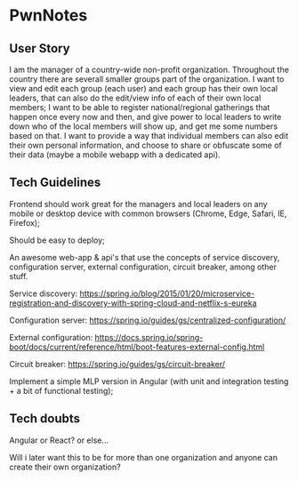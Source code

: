 # PwnNotes


## User Story
I am the manager of a country-wide non-profit organization. 
Throughout the country there are severall smaller groups part of the organization. 
I want to view and edit each group (each user) and each group has their own local leaders, that can also do the edit/view info of each of their own local members; 
I want to be able to register national/regional gatherings that happen once every now and then, and give power to local leaders to write down who of the local members will show up, and get me some numbers based on that.
I want to provide a way that individual members can also edit their own personal information, and choose to share or obfuscate some of their data (maybe a mobile webapp with a dedicated api).


## Tech Guidelines
Frontend should work great for the managers and local leaders on any mobile or desktop device with common browsers (Chrome, Edge, Safari, IE, Firefox);

Should be easy to deploy;

An awesome web-app & api's that use the concepts of service discovery, configuration server, external configuration, circuit breaker, among other stuff.

Service discovery: https://spring.io/blog/2015/01/20/microservice-registration-and-discovery-with-spring-cloud-and-netflix-s-eureka

Configuration server: https://spring.io/guides/gs/centralized-configuration/

External configuration: https://docs.spring.io/spring-boot/docs/current/reference/html/boot-features-external-config.html

Circuit breaker: https://spring.io/guides/gs/circuit-breaker/

Implement a simple MLP version in Angular  (with unit and integration testing + a bit of functional testing);

## Tech doubts

Angular or React? or else...

Will i later want this to be for more than one organization and anyone can create their own organization?



